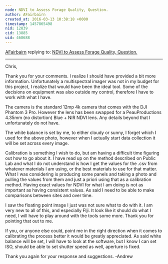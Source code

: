 ```yaml
---
node: NDVI to Assess Forage Quality, Question.
author: AFairbairn
created_at: 2016-03-13 10:38:18 +0000
timestamp: 1457865498
nid: 12839
cid: 13885
uid: 468688
---
```




[AFairbairn](../profile/AFairbairn) replying to: [NDVI to Assess Forage Quality, Question.](../notes/AFairbairn/03-12-2016/ndvi-to-assess-forage-quality-question)

----
Chris,

Thank you for your comments. I realize I should have provided a bit more information. Unfortunately a multispectral imager was not in my budget for this project, I realize that would have been the ideal tool. Some of the decisions on equipment was also outside my control, therefore I have to work with what I have.

The camera is the standard 12mp 4k camera that comes with the DJI Phantom 3 Pro. However the lens has been swapped for a PeauProductions 4.35mm (no distortion) Blue + NIR NDVI lens. Any details beyond that I unfortunately do not have. 

The white balance is set by me, to either cloudy or sunny, I forget which I used for the above photo, however when I actually start data collection it will be set across every image.

Calibration is something I wish to do, but am having a difficult time figuring out how to go about it. I have read up on the method described on Public Lab and what I do not understand is how I get the values for the .csv from whatever materials I am using, or the best materials to use for that matter. What I was considering is producing some panels and taking a photo and pulling the values from them and just a priori using that as a calibration method. Having exact values for NDVI for what I am doing is not as important as having consistent values. As said I need to be able to make comparisons between sites and over time.

I saw the floating point image I just was not sure what to do with it. I am very new to all of this, and especially FIji. It look like it should do what I need, I will have to play around with the tools some more. Thank you for pointing that out to me.

If you, or anyone else could, point me in the right direction when it comes to calibrating the process better it would be greatly appreciated. As said white balance will be set, I will have to look at the software, but I know I can set ISO, should be able to set shutter speed as well, aperture is fixed.

Thank you again for your response and suggestions.
-Andrew